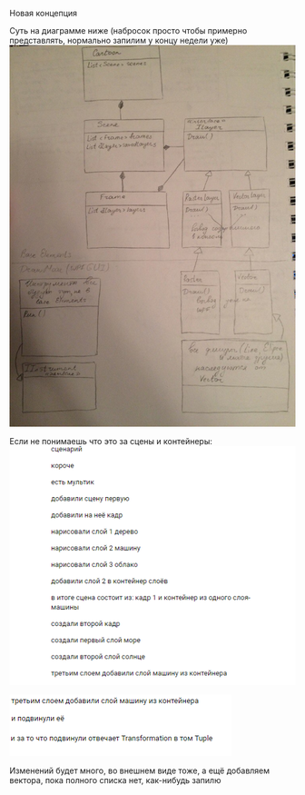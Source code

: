 Новая концепция

    

Суть на диаграмме ниже (набросок просто чтобы примерно представлять, нормально запилим у концу недели уже)
![UML](https://github.com/Anonymoar/DrawMoar/blob/develop/nK7EwjgeeoQ.jpg)  

Если не понимаешь что это за сцены и контейнеры:
![UML](https://github.com/Anonymoar/DrawMoar/blob/develop/%D0%A1%D1%86%D0%B5%D0%BD%D0%B0%D1%80%D0%B8%D0%B9.png) 

![UML](https://github.com/Anonymoar/DrawMoar/blob/develop/%D0%9F%D1%80%D0%BE%D0%B4%D0%BE%D0%BB%D0%B6%D0%B5%D0%BD%D0%B8%D0%B5%20%D1%81%D1%86%D0%B5%D0%BD%D0%B0%D1%80%D0%B8%D1%8F.png) 


Изменений будет много, во внешнем виде тоже, а ещё добавляем вектора, пока полного списка нет, как-нибудь запилю

